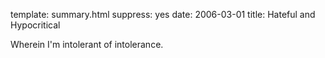 template: summary.html
suppress: yes
date: 2006-03-01
title: Hateful and Hypocritical

Wherein I'm intolerant of intolerance.

